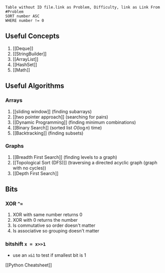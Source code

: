 ```dataview
Table without ID file.link as Problem, Difficulty, link as Link From #Problem
SORT number ASC
WHERE number != 0
```


## Useful Concepts
1. [[Deque]]
2. [[StringBuilder]]
3. [[ArrayList]]
4. [[HashSet]]
5. [[Math]]
	
## Useful Algorithms
### Arrays
1. [[sliding window]] (finding subarrays)
2. [[two pointer approach]] (searching for pairs)
3. [[Dynamic Programming]] (finding minimum combinations)
4. [[Binary Search]] (sorted list $O(\log n)$ time)
5. [[Backtracking]] (finding subsets)
### Graphs
1. [[Breadth First Search]] (finding levels to a graph)
2. [[Topological Sort (DFS)]] (traversing a directed acyclic graph (graph with no cycles))
3. [[Depth First Search]]
## Bits
### XOR `^=`
1. XOR with same number returns 0
2. XOR with 0 returns the number
3. Is commutative so order doesn't matter
4. Is associative so grouping doesn't matter
### bitshift `x = x>>1`
- use an `x&1` to test if smallest bit is 1 

[[Python Cheatsheet]]